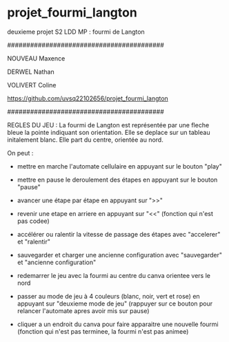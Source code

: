 # projet_fourmi_langton
deuxieme projet S2 LDD MP : fourmi de Langton

#########################################

NOUVEAU Maxence

DERWEL Nathan

VOLIVERT Coline

https://github.com/uvsq22102656/projet_fourmi_langton

#########################################

REGLES DU JEU :
La fourmi de Langton est représentée par une fleche bleue la pointe indiquant son orientation. Elle se deplace sur un tableau initalement blanc.
Elle part du centre, orientée au nord.

On peut :
- mettre en marche l'automate cellulaire en appuyant sur le bouton "play"
- mettre en pause le deroulement des étapes en appuyant sur le bouton "pause"
- avancer une étape par étape en appuyant sur ">>"
- revenir une etape en arriere en appuyant sur "<<" (fonction qui n'est pas codee)
- accélérer ou ralentir la vitesse de passage des étapes avec "accelerer" et "ralentir"
- sauvegarder et charger une ancienne configuration avec "sauvegarder" et "ancienne configuration"
- redemarrer le jeu avec la fourmi au centre du canva orientee vers le nord

- passer au mode de jeu à 4 couleurs (blanc, noir, vert et rose) en appuyant sur "deuxieme mode de jeu" (rappuyer sur ce bouton pour relancer l'automate apres avoir mis sur pause)
- cliquer a un endroit du canva pour faire apparaitre une nouvelle fourmi (fonction qui n'est pas terminee, la fourmi n'est pas animee)